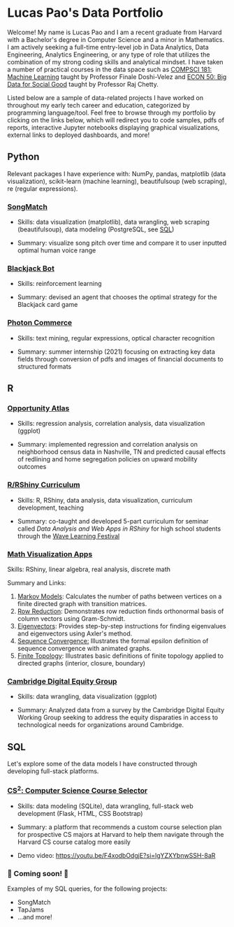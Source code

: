 # Lucas Pao's Data Portfolio

Welcome! My name is Lucas Pao and I am a recent graduate from Harvard with a Bachelor's degree in Computer Science and a minor in Mathematics. I am actively seeking a full-time entry-level job in Data Analytics, Data Engineering, Analytics Engineering, or any type of role that utilizes the combination of my strong coding skills and analytical mindset. I have taken a number of practical courses in the data space such as [COMPSCI 181: Machine Learning](https://harvard-ml-courses.github.io/cs181-web-2022/) taught by Professor Finale Doshi-Velez and [ECON 50: Big Data for Social Good](https://opportunityinsights.org/wp-content/uploads/2020/01/Econ-50-Syllabus.pdf) taught by Professor Raj Chetty.

Listed below are a sample of data-related projects I have worked on throughout my early tech career and education, categorized by programming language/tool. Feel free to browse through my portfolio by clicking on the links below, which will redirect you to code samples, pdfs of reports, interactive Jupyter notebooks displaying graphical visualizations, external links to deployed dashboards, and more!

## Python
Relevant packages I have experience with: NumPy, pandas, matplotlib (data visualization), scikit-learn (machine learning), beautifulsoup (web scraping), re (regular expressions).

### [SongMatch](/Python%20projects/SongMatch/songmatch.ipynb)

* Skills: data visualization (matplotlib), data wrangling, web scraping (beautifulsoup), data modeling (PostgreSQL, see [SQL](#sql))

* Summary: visualize song pitch over time and compare it to user inputted optimal human voice range

### [Blackjack Bot](/Python%20projects/Blackjack%20Bot/blackjack.ipynb)

* Skills: reinforcement learning

* Summary: devised an agent that chooses the optimal strategy for the Blackjack card game

### [Photon Commerce](http://photoncommerce.com)

* Skills: text mining, regular expressions, optical character recognition

* Summary: summer internship (2021) focusing on extracting key data fields through conversion of pdfs and images of financial documents to structured formats


## R

### [Opportunity Atlas](/R%20projects/Opportunity%20Atlas/)

* Skills: regression analysis, correlation analysis, data visualization (ggplot)

* Summary: implemented regression and correlation analysis on neighborhood census data in Nashville, TN and predicted causal effects of redlining and home segregation policies on upward mobility outcomes

### [R/RShiny Curriculum](/R%20projects/R%20and%20RShiny%20Curriculum/)

* Skills: R, RShiny, data analysis, data visualization, curriculum development, teaching

* Summary: co-taught and developed 5-part curriculum for seminar called *Data Analysis and Web Apps in RShiny* for high school students through the [Wave Learning Festival](https://www.wavelf.org)

### [Math Visualization Apps](#math-visualization-apps)

Skills: RShiny, linear algebra, real analysis, discrete math

Summary and Links:
1. [Markov Models](https://lucaspingpao.shinyapps.io/Math23a-Week1-MarkovModels/): Calculates the number of paths between vertices on a finite directed graph with transition matrices.
2. [Row Reduction](https://lucaspingpao.shinyapps.io/Math23a-Week3-RowReduction/): Demonstrates row reduction finds orthonormal basis of column vectors using Gram-Schmidt.
3. [Eigenvectors](https://lucaspingpao.shinyapps.io/Math23a-Week4-Eigenvectors/): Provides step-by-step instructions for finding eigenvalues and eigenvectors using Axler's method.
4. [Sequence Convergence:](https://lucaspingpao.shinyapps.io/Math23-Week5-Sequences/) Illustrates the formal epsilon definition of sequence convergence with animated graphs.
5. [Finite Topology](https://lucaspingpao.shinyapps.io/Math23-Week9-FiniteTopology/): Illustrates basic definitions of finite topology applied to directed graphs (interior, closure, boundary)


### [Cambridge Digital Equity Group](https://github.com/lucaspingpao/HODP-Digital-Equity)

* Skills: data wrangling, data visualization (ggplot)

* Summary: Analyzed data from a survey by the Cambridge Digital Equity Working Group seeking to address the equity disparaties in access to technological needs for organizations around Cambridge.


## SQL

Let's explore some of the data models I have constructed through developing full-stack platforms.

### [CS<sup>2</sup>: Computer Science Course Selector](/SQL%20projects/CS2%20:%20Computer%20Science%20Course%20Selector)

* Skills: data modeling (SQLite), data wrangling, full-stack web development (Flask, HTML, CSS Bootstrap)

* Summary: a platform that recommends a custom course selection plan for prospective CS majors at Harvard to help them navigate through the Harvard CS course catalog more easily

* Demo video: https://youtu.be/F4xodbOdgjE?si=lgYZXYbnwSSH-8aR

### 🚧 Coming soon! 🚧

Examples of my SQL queries, for the following projects:

* SongMatch
* TapJams
* ...and more!
